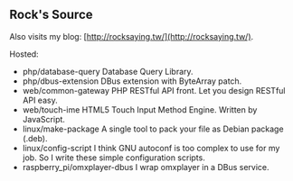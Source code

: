 Rock's Source
-------------

Also visits my blog: [http://rocksaying.tw/](http://rocksaying.tw/).

Hosted:

* php/database-query Database Query Library.
* php/dbus-extension DBus extension with ByteArray patch.
* web/common-gateway PHP RESTful API front. Let you design RESTful API easy.
* web/touch-ime HTML5 Touch Input Method Engine. Written by JavaScript.
* linux/make-package A single tool to pack your file as Debian package (.deb).
* linux/config-script I think GNU autoconf is too complex to use for my job. So I write these simple configuration scripts.
* raspberry_pi/omxplayer-dbus I wrap omxplayer in a DBus service.
